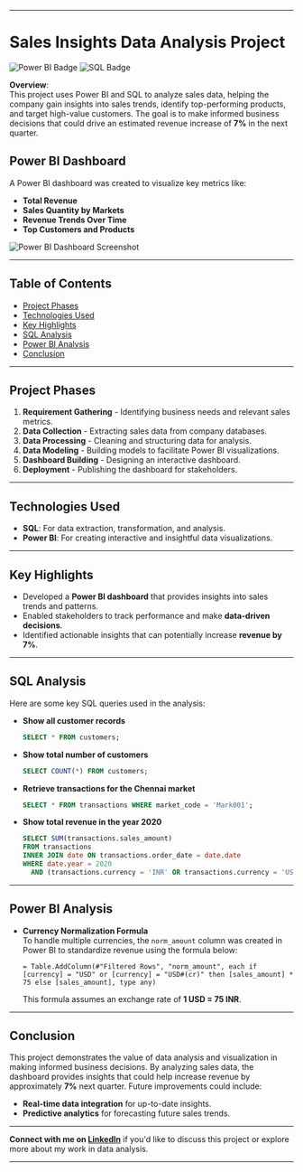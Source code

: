 
---

# Sales Insights Data Analysis Project

![Power BI Badge](https://img.shields.io/badge/Tool-Power%20BI-blue) ![SQL Badge](https://img.shields.io/badge/Language-SQL-yellow)

**Overview**:  
This project uses Power BI and SQL to analyze sales data, helping the company gain insights into sales trends, identify top-performing products, and target high-value customers. The goal is to make informed business decisions that could drive an estimated revenue increase of **7%** in the next quarter.

## Power BI Dashboard
A Power BI dashboard was created to visualize key metrics like:
- **Total Revenue**
- **Sales Quantity by Markets**
- **Revenue Trends Over Time**
- **Top Customers and Products**

![Power BI Dashboard Screenshot](https://github.com/ShristiSingh1/sales_insight/blob/77cc864d18cd45fd1e6548f7abd225c2fcc9246c/Dashboard.png)

---

## Table of Contents
- [Project Phases](#project-phases)
- [Technologies Used](#technologies-used)
- [Key Highlights](#key-highlights)
- [SQL Analysis](#sql-analysis)
- [Power BI Analysis](#power-bi-analysis)
- [Conclusion](#conclusion)

---

## Project Phases
1. **Requirement Gathering** - Identifying business needs and relevant sales metrics.
2. **Data Collection** - Extracting sales data from company databases.
3. **Data Processing** - Cleaning and structuring data for analysis.
4. **Data Modeling** - Building models to facilitate Power BI visualizations.
5. **Dashboard Building** - Designing an interactive dashboard.
6. **Deployment** - Publishing the dashboard for stakeholders.

---

## Technologies Used
- **SQL**: For data extraction, transformation, and analysis.
- **Power BI**: For creating interactive and insightful data visualizations.

---

## Key Highlights
- Developed a **Power BI dashboard** that provides insights into sales trends and patterns.
- Enabled stakeholders to track performance and make **data-driven decisions**.
- Identified actionable insights that can potentially increase **revenue by 7%**.

---

## SQL Analysis

Here are some key SQL queries used in the analysis:

- **Show all customer records**  
   ```sql
   SELECT * FROM customers;
   ```

- **Show total number of customers**  
   ```sql
   SELECT COUNT(*) FROM customers;
   ```

- **Retrieve transactions for the Chennai market**  
   ```sql
   SELECT * FROM transactions WHERE market_code = 'Mark001';
   ```

- **Show total revenue in the year 2020**  
   ```sql
   SELECT SUM(transactions.sales_amount) 
   FROM transactions 
   INNER JOIN date ON transactions.order_date = date.date 
   WHERE date.year = 2020 
     AND (transactions.currency = 'INR' OR transactions.currency = 'USD');
   ```

---

## Power BI Analysis

- **Currency Normalization Formula**  
   To handle multiple currencies, the `norm_amount` column was created in Power BI to standardize revenue using the formula below:

   ```plaintext
   = Table.AddColumn(#"Filtered Rows", "norm_amount", each if [currency] = "USD" or [currency] = "USD#(cr)" then [sales_amount] * 75 else [sales_amount], type any)
   ```

   This formula assumes an exchange rate of **1 USD = 75 INR**.

---

## Conclusion
This project demonstrates the value of data analysis and visualization in making informed business decisions. By analyzing sales data, the dashboard provides insights that could help increase revenue by approximately **7%** next quarter. Future improvements could include:
- **Real-time data integration** for up-to-date insights.
- **Predictive analytics** for forecasting future sales trends.

---

**Connect with me on [LinkedIn](https://linkedin.com/yourprofile)** if you'd like to discuss this project or explore more about my work in data analysis.

---

